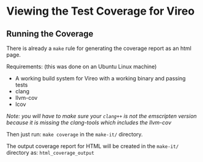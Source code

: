<!--
Copyright (c) 2020 National Instruments
SPDX-License-Identifier: MIT
-->

# Viewing the Test Coverage for Vireo

## Running the Coverage

There is already a `make` rule for generating the coverage report as an html page.

Requirements: (this was done on an Ubuntu Linux machine)

- A working build system for Vireo with a working binary and passing tests
- clang
- llvm-cov
- lcov

_Note: you will have to make sure your `clang++` is not the emscripten version because it is missing the clang-tools which includes the llvm-cov_

Then just run: `make coverage` in the `make-it/` directory.

The output coverage report for HTML will be created in the `make-it/` directory as: `html_coverage_output`
